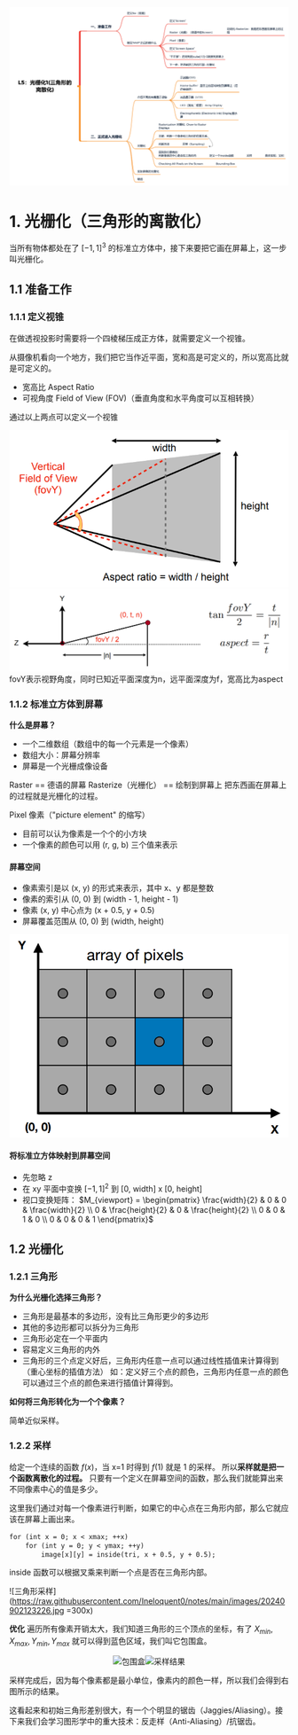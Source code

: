 
![L5：光栅化1(三角形的离散化)](https://raw.githubusercontent.com/Ineloquent0/notes/main/images/L5：光栅化1(三角形的离散化).jpg)

# 1. 光栅化（三角形的离散化）
当所有物体都处在了 $[-1, 1]^3$ 的标准立方体中，接下来要把它画在屏幕上，这一步叫光栅化。

## 1.1 准备工作

### 1.1.1 定义视锥
在做透视投影时需要将一个四棱梯压成正方体，就需要定义一个视锥。

从摄像机看向一个地方，我们把它当作近平面，宽和高是可定义的，所以宽高比就是可定义的。
* 宽高比 Aspect Ratio
* 可视角度 Field of View (FOV)（垂直角度和水平角度可以互相转换）

通过以上两点可以定义一个视锥

![定义视锥体](https://raw.githubusercontent.com/Ineloquent0/notes/main/images/20240902114557.jpg)
![20240902115233](https://raw.githubusercontent.com/Ineloquent0/notes/main/images/20240902115233.jpg)
fovY表示视野角度，同时已知近平面深度为n，远平面深度为f，宽高比为aspect


### 1.1.2 标准立方体到屏幕

**什么是屏幕？**
* 一个二维数组（数组中的每一个元素是一个像素）
* 数组大小：屏幕分辨率
* 屏幕是一个光栅成像设备

Raster == 德语的屏幕
Rasterize（光栅化） == 绘制到屏幕上
把东西画在屏幕上的过程就是光栅化的过程。

Pixel 像素（"picture element" 的缩写）
* 目前可以认为像素是一个个的小方块
* 一个像素的颜色可以用 (r, g, b) 三个值来表示

#### 屏幕空间

* 像素索引是以 (x, y) 的形式来表示，其中 x、y 都是整数
* 像素的索引从 (0, 0) 到 (width - 1, height - 1)
* 像素 (x, y) 中心点为 (x + 0.5, y + 0.5)
* 屏幕覆盖范围从 (0, 0) 到 (width, height)

![屏幕空间](https://raw.githubusercontent.com/Ineloquent0/notes/main/images/20240902120229.jpg)


#### 将标准立方体映射到屏幕空间
* 先忽略 z
* 在 xy 平面中变换 $[-1, 1]^2$ 到 [0, width] x [0, height]
* 视口变换矩阵： $M_{viewport} = \begin{pmatrix} \frac{width}{2} & 0 & 0 & \frac{width}{2} \\ 0 & \frac{height}{2} & 0 & \frac{height}{2} \\ 0 & 0 & 1 & 0 \\ 0 & 0 & 0 & 1 \end{pmatrix}$


## 1.2 光栅化

### 1.2.1 三角形

**为什么光栅化选择三角形？**
* 三角形是最基本的多边形，没有比三角形更少的多边形
* 其他的多边形都可以拆分为三角形
* 三角形必定在一个平面内
* 容易定义三角形的内外
* 三角形的三个点定义好后，三角形内任意一点可以通过线性插值来计算得到（重心坐标的插值方法）
如：定义好三个点的颜色，三角形内任意一点的颜色可以通过三个点的颜色来进行插值计算得到。

**如何将三角形转化为一个个像素？**

简单近似采样。

### 1.2.2 采样
给定一个连续的函数 $f(x)$，当 x=1 时得到 $f(1)$ 就是 1 的采样。
所以**采样就是把一个函数离散化的过程。**
只要有一个定义在屏幕空间的函数，那么我们就能算出来不同像素中心的值是多少。

这里我们通过对每一个像素进行判断，如果它的中心点在三角形内部，那么它就应该在屏幕上画出来。
```
for (int x = 0; x < xmax; ++x) 
    for (int y = 0; y < ymax; ++y) 
        image[x][y] = inside(tri, x + 0.5, y + 0.5);
```
inside 函数可以根据叉乘来判断一个点是否在三角形内部。

![三角形采样](https://raw.githubusercontent.com/Ineloquent0/notes/main/images/20240902123226.jpg =300x)

**优化**
遍历所有像素开销太大，我们知道三角形的三个顶点的坐标，有了 $X_{min}, X_{max}, Y_{min}, Y_{max}$ 就可以得到蓝色区域，我们叫它包围盒。

<center>
<image src="https://raw.githubusercontent.com/Ineloquent0/notes/main/images/20240902124030.jpg" alt="包围盒" width="300"><image src="https://raw.githubusercontent.com/Ineloquent0/notes/main/images/20240902125313.jpg" alt="采样结果" width="300">
</center>

采样完成后，因为每个像素都是最小单位，像素内的颜色一样，所以我们会得到右图所示的结果。

这看起来和初始三角形差别很大，有一个个明显的锯齿（Jaggies/Aliasing）。接下来我们会学习图形学中的重大技术：反走样（Anti-Aliasing）/抗锯齿。

